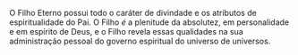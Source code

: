 ﻿O Filho Eterno possui todo o caráter de divindade e os atributos de espiritualidade do Pai. O Filho *é* a plenitude da absolutez, em personalidade e em espírito de Deus, e o Filho revela essas qualidades na sua administração pessoal do governo espiritual do universo de universos.